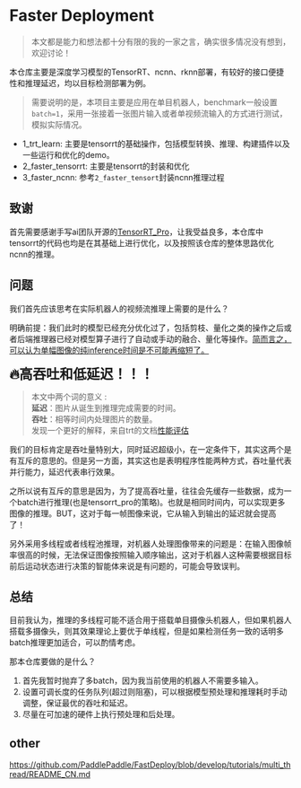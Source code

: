 # Faster Deployment

>本文都是能力和想法都十分有限的我的一家之言，确实很多情况没有想到，欢迎讨论！

本仓库主要是深度学习模型的TensorRT、ncnn、rknn部署，有较好的接口便捷性和推理延迟，均以目标检测部署为例。
> 需要说明的是，本项目主要是应用在单目机器人，benchmark一般设置`batch=1`，采用一张接着一张图片输入或者单视频流输入的方式进行测试，模拟实际情况。

- 1_trt_learn: 主要是tensorrt的基础操作，包括模型转换、推理、构建插件以及一些运行和优化的demo。
- 2_faster_tensorrt: 主要是tensorrt的封装和优化
- 3_faster_ncnn: 参考`2_faster_tensort`封装ncnn推理过程

## 致谢
首先需要感谢手写ai团队开源的[TensorRT_Pro](https://github.com/shouxieai/tensorRT_Pro)，让我受益良多，本仓库中tensorrt的代码也均是在其基础上进行优化，以及按照该仓库的整体思路优化ncnn的推理。

<!-- 该仓库的部分优点：
1. 接口简单清晰
2. 预处理和后处理自写CUDA加速
3. batch可根据实际数据动态调整(前提是trtmodel转换中设置动态batch)
4. 写了内存和数据的管理类，无需手动操作，并且可以实现内存复用，无需反复申请。
5. 预处理和推理同时进行
6. 生产者消费者模式，合理好用。 -->



## 问题

我们首先应该思考在实际机器人的视频流推理上需要的是什么？

明确前提：我们此时的模型已经充分优化过了，包括剪枝、量化之类的操作之后或者后端推理器已经对模型算子进行了自动或手动的融合、量化等操作。<u>简而言之，可以认为单幅图像的纯inference时间是不可能再缩短了。</u>

<font size=5 >**🔥高吞吐和低延迟！！！** </font>

> 本文中两个词的意义 :   <br>
> **延迟**：图片从诞生到推理完成需要的时间。 <br>
> **吞吐**：相等时间内处理图片的数量。 <br>
> 发现一个更好的解释，来自trt的文档[性能评估](https://docs.nvidia.com/deeplearning/tensorrt/developer-guide/index.html#measure-performance)


我们的目标肯定是吞吐量特别大，同时延迟超级小，在一定条件下，其实这两个是有互斥的意思的。但是另一方面，其实这也是表明程序性能两种方式，吞吐量代表并行能力，延迟代表串行效果。

之所以说有互斥的意思是因为，为了提高吞吐量，往往会先缓存一些数据，成为一个batch进行推理(也是tensorrt_pro的策略)。也就是相同时间内，可以实现更多图像的推理。BUT，这对于每一帧图像来说，它从输入到输出的延迟就会提高了！

另外采用多线程或者线程池推理，对机器人处理图像带来的问题是：在输入图像帧率很高的时候，无法保证图像按照输入顺序输出，这对于机器人这种需要根据目标前后运动状态进行决策的智能体来说是有问题的，可能会导致误判。

## 总结

目前我认为，推理的多线程可能不适合用于搭载单目摄像头机器人，但如果机器人搭载多摄像头，则其效果理论上要优于单线程，但是如果检测任务一致的话明多batch推理更加适合，可以酌情考虑。

那本仓库要做的是什么？

1. 首先我暂时抛弃了多batch，因为我当前使用的机器人不需要多输入。
2. 设置可调长度的任务队列(超过则阻塞)，可以根据模型预处理和推理耗时手动调整，保证最优的吞吐和延迟。
3. 尽量在可加速的硬件上执行预处理和后处理。



## other
https://github.com/PaddlePaddle/FastDeploy/blob/develop/tutorials/multi_thread/README_CN.md

